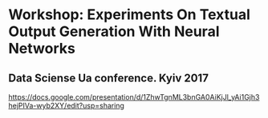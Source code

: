 # Workshop: Experiments On Textual Output Generation With Neural Networks

## Data Sciense Ua conference. Kyiv 2017

https://docs.google.com/presentation/d/1ZhwTgnML3bnGA0AiKjJl_yAi1Gjh3hejPIVa-wyb2XY/edit?usp=sharing

